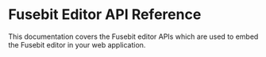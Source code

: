 # Fusebit Editor API Reference

This documentation covers the Fusebit editor APIs which are used to embed the Fusebit editor in your web application.
